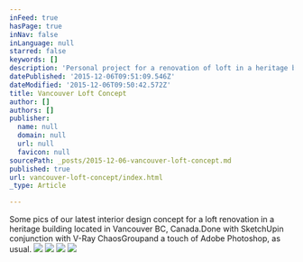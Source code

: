 ```yaml
---
inFeed: true
hasPage: true
inNav: false
inLanguage: null
starred: false
keywords: []
description: 'Personal project for a renovation of loft in a heritage building in Vancouver, BC, Canada.'
datePublished: '2015-12-06T09:51:09.546Z'
dateModified: '2015-12-06T09:50:42.572Z'
title: Vancouver Loft Concept
author: []
authors: []
publisher:
  name: null
  domain: null
  url: null
  favicon: null
sourcePath: _posts/2015-12-06-vancouver-loft-concept.md
published: true
url: vancouver-loft-concept/index.html
_type: Article

---
```

Some pics of our latest interior design concept for a loft renovation in a heritage building located in Vancouver BC, Canada.Done with SketchUpin conjunction with V-Ray ChaosGroupand a touch of Adobe Photoshop, as usual.
![](https://the-grid-user-content.s3-us-west-2.amazonaws.com/1f3fc8e8-56f5-42b1-b349-5bb3b499bb7f.jpg)
![](https://the-grid-user-content.s3-us-west-2.amazonaws.com/39537101-2e8b-484d-ad51-3f57b56251cc.jpg)
![](https://the-grid-user-content.s3-us-west-2.amazonaws.com/05b1c13b-767a-45ef-85f1-bcdba8f25b3b.jpg)
![](https://the-grid-user-content.s3-us-west-2.amazonaws.com/56f2ca7a-2cec-4ac4-8ced-f2129a0e1e05.jpg)